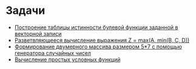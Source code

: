 # Задачи

- [Построение таблицы истинности булевой функции заданной в векторной записи](boolean-function-truth-table/)
- [Разветвляющееся вычисление выражения Z = max(A, min(B, C, D))](simple-expression-with-max-min/)
- [Формирование двумерного массива размером 5*7 с помощью генератора случайных чисел](array-5x7/)
- [Вычисление простых условных функций](conditional-functions/)
